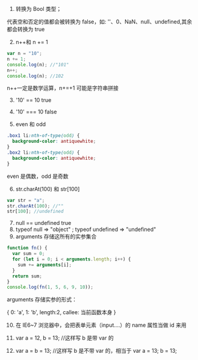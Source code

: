 1. 转换为 Bool 类型；

代表空和否定的值都会被转换为 false，如: ''、0、NaN、null、undefined,其余都会转换为 true

2. n++和 n += 1

```javascript
var n = "10";
n += 1;
console.log(n); //"101"
n++;
console.log(n); //102
```

n++一定是数学运算，n+=+1 可能是字符串拼接

3. '10' == 10 true
4. '10' === 10 false

5. even 和 odd

```css
.box1 li:nth-of-type(odd) {
  background-color: antiquewhite;
}
.box2 li:nth-of-type(odd) {
  background-color: antiquewhite;
}
```

even 是偶数，odd 是奇数

6. str.charAt(100) 和 str[100]

```javascript
var str = "a";
str.charAt(100); //""
str[100]; //undefined
```

7. null == undefined true
8. typeof null => "object" ; typeof undefined => "undefined"
9. arguments 存储这所有的实参集合

```javascript
function fn() {
  var sum = 0;
  for (let i = 0; i < arguments.length; i++) {
    sum += arguments[i];
  }
  return sum;
}
console.log(fn(1, 5, 6, 9, 10));
```

arguments 存储实参的形式：

{
0: 'a',
1: 'b',
length:2,
callee: 当前函数本身
}

10. 在 IE6~7 浏览器中，会把表单元素（input....）的 name 属性当做 id 来用

11. var a = 12, b = 13; //这样写 b 是带 var 的
12. var a = b = 13; //这样写 b 是不带 var 的，相当于 var a = 13; b = 13;
